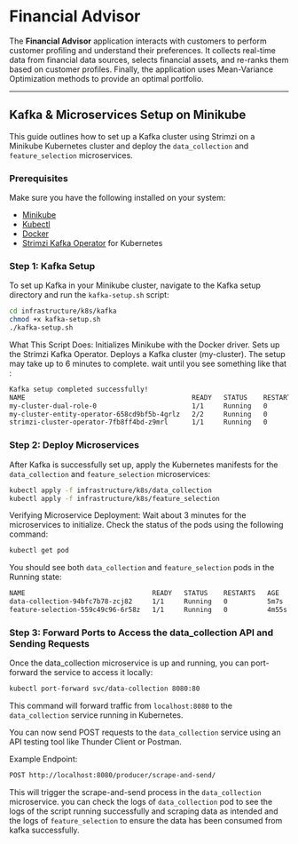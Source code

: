 # Financial Advisor

The **Financial Advisor** application interacts with customers to perform customer profiling and understand their preferences. It collects real-time data from financial data sources, selects financial assets, and re-ranks them based on customer profiles. Finally, the application uses Mean-Variance Optimization methods to provide an optimal portfolio.

---

## Kafka & Microservices Setup on Minikube

This guide outlines how to set up a Kafka cluster using Strimzi on a Minikube Kubernetes cluster and deploy the `data_collection` and `feature_selection` microservices.

### Prerequisites

Make sure you have the following installed on your system:

- [Minikube](https://minikube.sigs.k8s.io/docs/start/)
- [Kubectl](https://kubernetes.io/docs/tasks/tools/install-kubectl/)
- [Docker](https://docs.docker.com/get-docker/)
- [Strimzi Kafka Operator](https://strimzi.io/) for Kubernetes

### Step 1: Kafka Setup

To set up Kafka in your Minikube cluster, navigate to the Kafka setup directory and run the `kafka-setup.sh` script:

```bash
cd infrastructure/k8s/kafka
chmod +x kafka-setup.sh
./kafka-setup.sh
```

What This Script Does:
Initializes Minikube with the Docker driver.
Sets up the Strimzi Kafka Operator.
Deploys a Kafka cluster (my-cluster).
The setup may take up to 6 minutes to complete. wait until you see something like that :

```bash
Kafka setup completed successfully!
NAME                                          READY   STATUS    RESTARTS   AGE
my-cluster-dual-role-0                        1/1     Running   0          85s
my-cluster-entity-operator-658cd9bf5b-4grlz   2/2     Running   0          22s
strimzi-cluster-operator-7fb8ff4bd-z9mrl      1/1     Running   0          2m28s
```

### Step 2: Deploy Microservices

After Kafka is successfully set up, apply the Kubernetes manifests for the `data_collection` and `feature_selection` microservices:

```bash
kubectl apply -f infrastructure/k8s/data_collection
kubectl apply -f infrastructure/k8s/feature_selection
```

Verifying Microservice Deployment:
Wait about 3 minutes for the microservices to initialize. Check the status of the pods using the following command:

```bash
kubectl get pod
```
You should see both `data_collection` and `feature_selection` pods in the Running state:

```bash
NAME                                READY   STATUS    RESTARTS   AGE
data-collection-94bfc7b78-zcj82     1/1     Running   0          5m7s
feature-selection-559c49c96-6r58z   1/1     Running   0          4m55s
```

### Step 3: Forward Ports to Access the data_collection API and Sending Requests

Once the data_collection microservice is up and running, you can port-forward the service to access it locally:

```bash
kubectl port-forward svc/data-collection 8080:80
```
This command will forward traffic from `localhost:8080` to the `data_collection` service running in Kubernetes.

You can now send POST requests to the `data_collection` service using an API testing tool like Thunder Client or Postman.

Example Endpoint:
```bash
POST http://localhost:8080/producer/scrape-and-send/
```

This will trigger the scrape-and-send process in the `data_collection` microservice.
you can check the logs of `data_collection` pod to see the logs of the script running successfully and scraping data as intended and the logs of `feature_selection` to ensure the data has been consumed from kafka successfully.